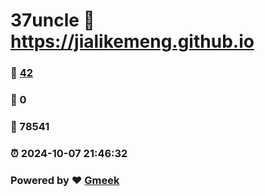 # 37uncle :link: https://jialikemeng.github.io 
### :page_facing_up: [42](https://jialikemeng.github.io/tag.html) 
### :speech_balloon: 0 
### :hibiscus: 78541 
### :alarm_clock: 2024-10-07 21:46:32 
### Powered by :heart: [Gmeek](https://github.com/Meekdai/Gmeek)
